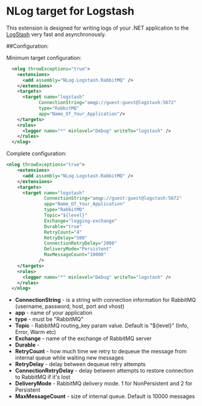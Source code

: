 # NLog target for Logstash

This extension is designed for writing logs of your .NET application to the [LogStash](http://logstash.net/) very fast and asynchronously.

##Configuration:

Minimum target configuration:
```xml
  <nlog throwExceptions="true">
    <extensions>
      <add assembly="NLog.Logstash.RabbitMQ" />
    </extensions>
    <targets>
      <target name="logstash"
            ConnectionString="amqp://guest:guest@logstash:5672"
            type="RabbitMQ"
            app="Name_Of_Your_Application"/>
    </targets>
    <rules>
      <logger name="*" minlevel="Debug" writeTo="logstash" />
    </rules>
  </nlog>
```
Complete configuration:
```xml
<nlog throwExceptions="true">
    <extensions>
      <add assembly="NLog.Logstash.RabbitMQ" />
    </extensions>
    <targets>
      <target name="logstash"
              ConnectionString="amqp://guest:guest@logstash:5672"
              app="Name_Of_Your_Application"
              type="RabbitMQ"
              Topic="${level}"
              Exchange="logging-exchange"
              Durable="true"
              RetryCount="4"
              RetryDelay="500"
              ConnectionRetryDelay="2000"
              DeliveryMode="Persistent"
              MaxMessageCount="10000"
            />
    </targets>
    <rules>
      <logger name="*" minlevel="Debug" writeTo="logstash" />
    </rules>
  </nlog>
```
* **ConnectionString** - is a string with connection information for RabbitMQ (username, password, host, port and vhost)
* **app** - name of your application
* **type** - must be "RabbitMQ"
* **Topic** - RabbitMQ routing_key param value. Default is "${level}" (Info, Error, Warm etc)
* **Exchange** - name of the exchange of RabbitMQ server
* **Durable** - 
* **RetryCount** - how much time we retry to dequeue the message from internal queue while waiting new messages
* **RetryDelay** - delay between dequeue retry attempts
* **ConnectionRetryDelay** - delay between attempts to restore connection to RabbitMQ if it's lost
* **DeliveryMode** - RabbitMQ delivery mode. 1 for NonPersistent and 2 for Persistent
* **MaxMessageCount** - size of internal queue. Default is 10000 messages
